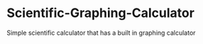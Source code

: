 # Scientific-Graphing-Calculator
Simple scientific calculator that has a built in graphing calculator
